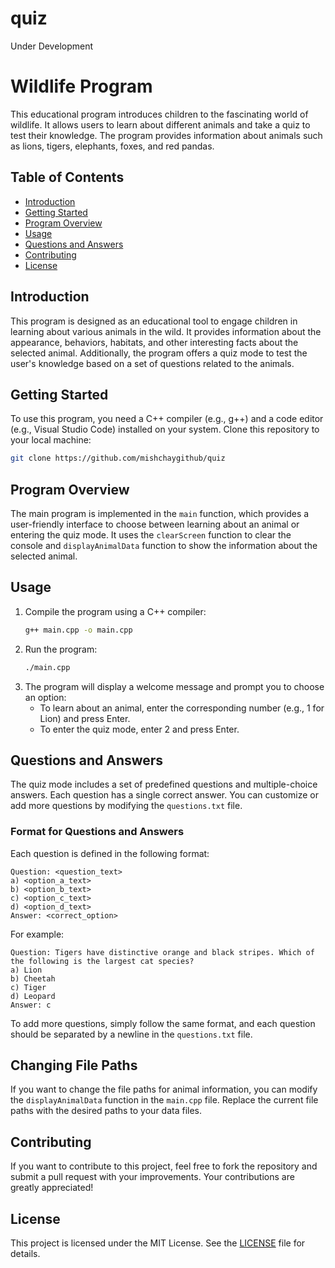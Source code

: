 # quiz
Under Development
# Wildlife Program

This educational program introduces children to the fascinating world of wildlife. It allows users to learn about different animals and take a quiz to test their knowledge. The program provides information about animals such as lions, tigers, elephants, foxes, and red pandas.

## Table of Contents
- [Introduction](#introduction)
- [Getting Started](#getting-started)
- [Program Overview](#program-overview)
- [Usage](#usage)
- [Questions and Answers](#questions-and-answers)
- [Contributing](#contributing)
- [License](#license)

## Introduction
This program is designed as an educational tool to engage children in learning about various animals in the wild. It provides information about the appearance, behaviors, habitats, and other interesting facts about the selected animal. Additionally, the program offers a quiz mode to test the user's knowledge based on a set of questions related to the animals.

## Getting Started
To use this program, you need a C++ compiler (e.g., g++) and a code editor (e.g., Visual Studio Code) installed on your system. Clone this repository to your local machine:

```bash
git clone https://github.com/mishchaygithub/quiz
```

## Program Overview
The main program is implemented in the `main` function, which provides a user-friendly interface to choose between learning about an animal or entering the quiz mode. It uses the `clearScreen` function to clear the console and `displayAnimalData` function to show the information about the selected animal.

## Usage
1. Compile the program using a C++ compiler:
   ```bash
   g++ main.cpp -o main.cpp
   ```
2. Run the program:
   ```bash
   ./main.cpp
   ```
3. The program will display a welcome message and prompt you to choose an option:
   - To learn about an animal, enter the corresponding number (e.g., 1 for Lion) and press Enter.
   - To enter the quiz mode, enter 2 and press Enter.

## Questions and Answers
The quiz mode includes a set of predefined questions and multiple-choice answers. Each question has a single correct answer. You can customize or add more questions by modifying the `questions.txt` file.

### Format for Questions and Answers
Each question is defined in the following format:
```
Question: <question_text>
a) <option_a_text>
b) <option_b_text>
c) <option_c_text>
d) <option_d_text>
Answer: <correct_option>
```

For example:
```
Question: Tigers have distinctive orange and black stripes. Which of the following is the largest cat species?
a) Lion
b) Cheetah
c) Tiger
d) Leopard
Answer: c
```

To add more questions, simply follow the same format, and each question should be separated by a newline in the `questions.txt` file.

## Changing File Paths
If you want to change the file paths for animal information, you can modify the `displayAnimalData` function in the `main.cpp` file. Replace the current file paths with the desired paths to your data files.

## Contributing
If you want to contribute to this project, feel free to fork the repository and submit a pull request with your improvements. Your contributions are greatly appreciated!

## License
This project is licensed under the MIT License. See the [LICENSE](LICENSE) file for details.
